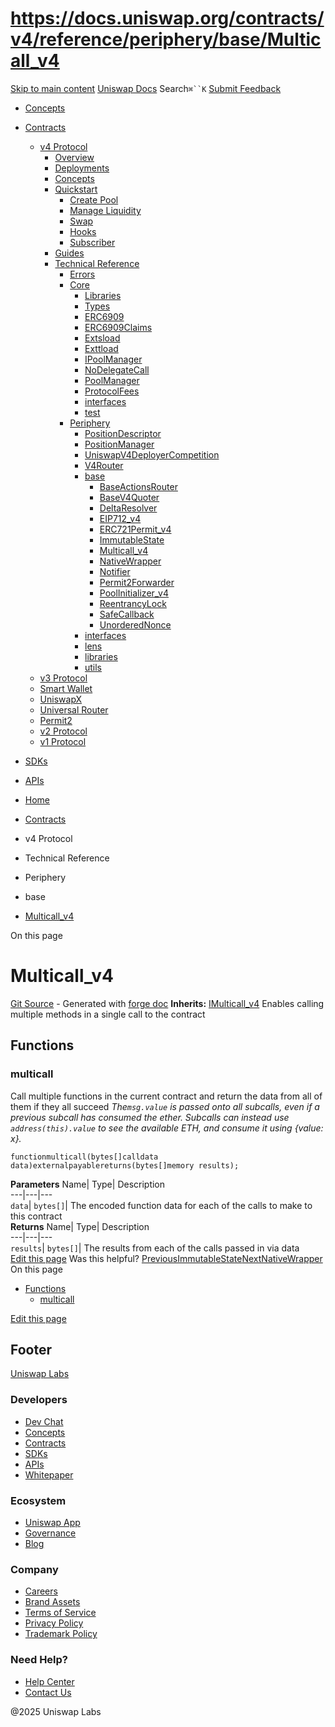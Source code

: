 # https://docs.uniswap.org/contracts/v4/reference/periphery/base/Multicall_v4

[Skip to main content](https://docs.uniswap.org/contracts/v4/reference/periphery/base/Multicall_v4#__docusaurus_skipToContent_fallback)
[Uniswap Docs](https://docs.uniswap.org/)
Search`⌘``K`
[Submit Feedback](https://docs.google.com/forms/d/e/1FAIpQLSdjSkZam8KiatL9XACRVxCHjDJjaPGbls77PCXDKFn4JwykXg/viewform)
  * [Concepts](https://docs.uniswap.org/concepts/overview)
  * [Contracts](https://docs.uniswap.org/contracts/v4/overview)
    * [v4 Protocol](https://docs.uniswap.org/contracts/v4/reference/periphery/base/Multicall_v4)
      * [Overview](https://docs.uniswap.org/contracts/v4/overview)
      * [Deployments](https://docs.uniswap.org/contracts/v4/deployments)
      * [Concepts](https://docs.uniswap.org/contracts/v4/reference/periphery/base/Multicall_v4)
      * [Quickstart](https://docs.uniswap.org/contracts/v4/reference/periphery/base/Multicall_v4)
        * [Create Pool](https://docs.uniswap.org/contracts/v4/quickstart/create-pool)
        * [Manage Liquidity](https://docs.uniswap.org/contracts/v4/reference/periphery/base/Multicall_v4)
        * [Swap](https://docs.uniswap.org/contracts/v4/quickstart/swap)
        * [Hooks](https://docs.uniswap.org/contracts/v4/reference/periphery/base/Multicall_v4)
        * [Subscriber](https://docs.uniswap.org/contracts/v4/quickstart/subscriber)
      * [Guides](https://docs.uniswap.org/contracts/v4/reference/periphery/base/Multicall_v4)
      * [Technical Reference](https://docs.uniswap.org/contracts/v4/reference/periphery/base/Multicall_v4)
        * [Errors](https://docs.uniswap.org/contracts/v4/reference/errors/)
        * [Core](https://docs.uniswap.org/contracts/v4/reference/periphery/base/Multicall_v4)
          * [Libraries](https://docs.uniswap.org/contracts/v4/reference/periphery/base/Multicall_v4)
          * [Types](https://docs.uniswap.org/contracts/v4/reference/periphery/base/Multicall_v4)
          * [ERC6909](https://docs.uniswap.org/contracts/v4/reference/core/ERC6909)
          * [ERC6909Claims](https://docs.uniswap.org/contracts/v4/reference/core/ERC6909Claims)
          * [Extsload](https://docs.uniswap.org/contracts/v4/reference/core/Extsload)
          * [Exttload](https://docs.uniswap.org/contracts/v4/reference/core/Exttload)
          * [IPoolManager](https://docs.uniswap.org/contracts/v4/reference/core/IPoolManager)
          * [NoDelegateCall](https://docs.uniswap.org/contracts/v4/reference/core/NoDelegateCall)
          * [PoolManager](https://docs.uniswap.org/contracts/v4/reference/core/PoolManager)
          * [ProtocolFees](https://docs.uniswap.org/contracts/v4/reference/core/ProtocolFees)
          * [interfaces](https://docs.uniswap.org/contracts/v4/reference/periphery/base/Multicall_v4)
          * [test](https://docs.uniswap.org/contracts/v4/reference/periphery/base/Multicall_v4)
        * [Periphery](https://docs.uniswap.org/contracts/v4/reference/periphery/base/Multicall_v4)
          * [PositionDescriptor](https://docs.uniswap.org/contracts/v4/reference/periphery/PositionDescriptor)
          * [PositionManager](https://docs.uniswap.org/contracts/v4/reference/periphery/PositionManager)
          * [UniswapV4DeployerCompetition](https://docs.uniswap.org/contracts/v4/reference/periphery/UniswapV4DeployerCompetition)
          * [V4Router](https://docs.uniswap.org/contracts/v4/reference/periphery/V4Router)
          * [base](https://docs.uniswap.org/contracts/v4/reference/periphery/base/Multicall_v4)
            * [BaseActionsRouter](https://docs.uniswap.org/contracts/v4/reference/periphery/base/BaseActionsRouter)
            * [BaseV4Quoter](https://docs.uniswap.org/contracts/v4/reference/periphery/base/BaseV4Quoter)
            * [DeltaResolver](https://docs.uniswap.org/contracts/v4/reference/periphery/base/DeltaResolver)
            * [EIP712_v4](https://docs.uniswap.org/contracts/v4/reference/periphery/base/EIP712_v4)
            * [ERC721Permit_v4](https://docs.uniswap.org/contracts/v4/reference/periphery/base/ERC721Permit_v4)
            * [ImmutableState](https://docs.uniswap.org/contracts/v4/reference/periphery/base/ImmutableState)
            * [Multicall_v4](https://docs.uniswap.org/contracts/v4/reference/periphery/base/Multicall_v4)
            * [NativeWrapper](https://docs.uniswap.org/contracts/v4/reference/periphery/base/NativeWrapper)
            * [Notifier](https://docs.uniswap.org/contracts/v4/reference/periphery/base/Notifier)
            * [Permit2Forwarder](https://docs.uniswap.org/contracts/v4/reference/periphery/base/Permit2Forwarder)
            * [PoolInitializer_v4](https://docs.uniswap.org/contracts/v4/reference/periphery/base/PoolInitializer_v4)
            * [ReentrancyLock](https://docs.uniswap.org/contracts/v4/reference/periphery/base/ReentrancyLock)
            * [SafeCallback](https://docs.uniswap.org/contracts/v4/reference/periphery/base/SafeCallback)
            * [UnorderedNonce](https://docs.uniswap.org/contracts/v4/reference/periphery/base/UnorderedNonce)
          * [interfaces](https://docs.uniswap.org/contracts/v4/reference/periphery/base/Multicall_v4)
          * [lens](https://docs.uniswap.org/contracts/v4/reference/periphery/base/Multicall_v4)
          * [libraries](https://docs.uniswap.org/contracts/v4/reference/periphery/base/Multicall_v4)
          * [utils](https://docs.uniswap.org/contracts/v4/reference/periphery/base/Multicall_v4)
    * [v3 Protocol](https://docs.uniswap.org/contracts/v4/reference/periphery/base/Multicall_v4)
    * [Smart Wallet](https://docs.uniswap.org/contracts/v4/reference/periphery/base/Multicall_v4)
    * [UniswapX](https://docs.uniswap.org/contracts/v4/reference/periphery/base/Multicall_v4)
    * [Universal Router](https://docs.uniswap.org/contracts/v4/reference/periphery/base/Multicall_v4)
    * [Permit2](https://docs.uniswap.org/contracts/v4/reference/periphery/base/Multicall_v4)
    * [v2 Protocol](https://docs.uniswap.org/contracts/v4/reference/periphery/base/Multicall_v4)
    * [v1 Protocol](https://docs.uniswap.org/contracts/v4/reference/periphery/base/Multicall_v4)
  * [SDKs](https://docs.uniswap.org/sdk/v4/overview)
  * [APIs](https://docs.uniswap.org/api/subgraph/overview)


  * [Home](https://docs.uniswap.org/)
  * [Contracts](https://docs.uniswap.org/contracts/v4/overview)
  * v4 Protocol
  * Technical Reference
  * Periphery
  * base
  * [Multicall_v4](https://docs.uniswap.org/contracts/v4/reference/periphery/base/Multicall_v4)


On this page
# Multicall_v4
[Git Source](https://github.com/uniswap/v4-periphery/blob/ea2bf2e1ba6863bb809fc2ff791744f308c4a26d/src/base/Multicall_v4.sol) - Generated with [forge doc](https://book.getfoundry.sh/reference/forge/forge-doc)
**Inherits:** [IMulticall_v4](https://docs.uniswap.org/contracts/v4/reference/periphery/interfaces/IMulticall_v4)
Enables calling multiple methods in a single call to the contract
## Functions[​](https://docs.uniswap.org/contracts/v4/reference/periphery/base/Multicall_v4#functions "Direct link to Functions")
### multicall[​](https://docs.uniswap.org/contracts/v4/reference/periphery/base/Multicall_v4#multicall "Direct link to multicall")
Call multiple functions in the current contract and return the data from all of them if they all succeed
_The`msg.value` is passed onto all subcalls, even if a previous subcall has consumed the ether. Subcalls can instead use `address(this).value` to see the available ETH, and consume it using {value: x}._
```
functionmulticall(bytes[]calldata data)externalpayablereturns(bytes[]memory results);
```

**Parameters**
Name| Type| Description  
---|---|---  
`data`| `bytes[]`| The encoded function data for each of the calls to make to this contract  
**Returns**
Name| Type| Description  
---|---|---  
`results`| `bytes[]`| The results from each of the calls passed in via data  
[Edit this page](https://github.com/uniswap/uniswap-docs/tree/main/docs/contracts/v4/reference/periphery/base/Multicall_v4.md)
Was this helpful?
[PreviousImmutableState](https://docs.uniswap.org/contracts/v4/reference/periphery/base/ImmutableState)[NextNativeWrapper](https://docs.uniswap.org/contracts/v4/reference/periphery/base/NativeWrapper)
On this page
  * [Functions](https://docs.uniswap.org/contracts/v4/reference/periphery/base/Multicall_v4#functions)
    * [multicall](https://docs.uniswap.org/contracts/v4/reference/periphery/base/Multicall_v4#multicall)


[Edit this page](https://github.com/uniswap/uniswap-docs/tree/main/docs/contracts/v4/reference/periphery/base/Multicall_v4.md)
## Footer
[Uniswap Labs](https://docs.uniswap.org/)
### Developers
  * [Dev Chat](https://discord.com/invite/uniswap)
  * [Concepts](https://docs.uniswap.org/concepts/overview)
  * [Contracts](https://docs.uniswap.org/contracts/v4/overview)
  * [SDKs](https://docs.uniswap.org/sdk/v4/overview)
  * [APIs](https://docs.uniswap.org/api/subgraph/overview)
  * [Whitepaper](https://app.uniswap.org/whitepaper-v4.pdf)


### Ecosystem
  * [Uniswap App](https://app.uniswap.org/)
  * [Governance](https://www.uniswapfoundation.org/governance)
  * [Blog](https://blog.uniswap.org/)


### Company
  * [Careers](https://boards.greenhouse.io/uniswaplabs)
  * [Brand Assets](https://github.com/Uniswap/brand-assets/raw/main/Uniswap%20Brand%20Assets.zip)
  * [Terms of Service](https://support.uniswap.org/hc/en-us/articles/30935100859661-Uniswap-Labs-Terms-of-Service)
  * [Privacy Policy](https://support.uniswap.org/hc/en-us/articles/30934457771405-Uniswap-Labs-Privacy-Policy)
  * [Trademark Policy](https://support.uniswap.org/hc/en-us/articles/30934762216973-Uniswap-Labs-Trademark-Guidelines)


### Need Help?
  * [Help Center](https://support.uniswap.org/)
  * [Contact Us](https://support.uniswap.org/hc/en-us/requests/new)


@2025 Uniswap Labs
[](https://github.com/uniswap/uniswap-docs)[](https://twitter.com/Uniswap)[](https://discord.com/invite/uniswap)
